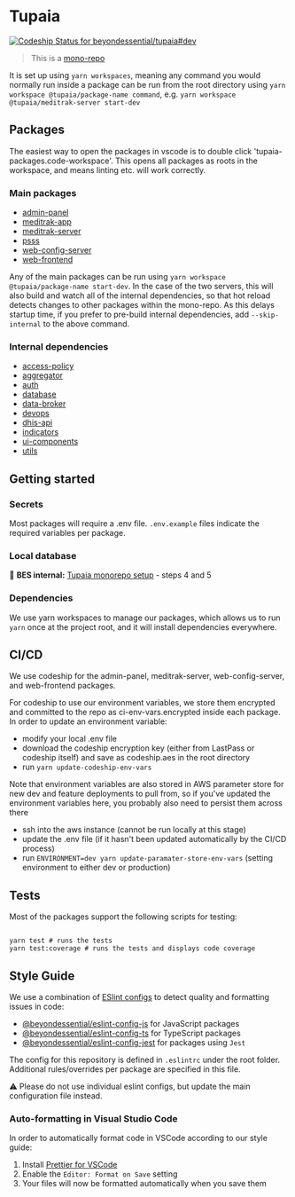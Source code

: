 # Tupaia

[![Codeship Status for beyondessential/tupaia#dev](https://app.codeship.com/projects/70159bc0-0dac-0138-fdcb-260b82737f4e/status?branch=dev)](https://app.codeship.com/projects/379708)

> This is a [mono-repo](https://github.com/babel/babel/blob/master/doc/design/monorepo.md)

It is set up using `yarn workspaces`, meaning any command you would normally run inside a package can
be run from the root directory using `yarn workspace @tupaia/package-name command`, e.g.
`yarn workspace @tupaia/meditrak-server start-dev`

## Packages

The easiest way to open the packages in vscode is to double click 'tupaia-packages.code-workspace'.
This opens all packages as roots in the workspace, and means linting etc. will work correctly.

### Main packages

- [admin-panel](https://github.com/beyondessential/tupaia/blob/dev/packages/admin-panel/README.md)
- [meditrak-app](https://github.com/beyondessential/tupaia/blob/dev/packages/meditrak-app/README.md)
- [meditrak-server](https://github.com/beyondessential/tupaia/blob/dev/packages/meditrak-server/README.md)
- [psss](https://github.com/beyondessential/tupaia/blob/dev/packages/psss/README.md)
- [web-config-server](https://github.com/beyondessential/tupaia/blob/dev/packages/web-config-server/README.md)
- [web-frontend](https://github.com/beyondessential/tupaia/blob/dev/packages/web-frontend/README.md)

Any of the main packages can be run using `yarn workspace @tupaia/package-name start-dev`.
In the case of the two servers, this will also build and watch all of the internal dependencies, so
that hot reload detects changes to other packages within the mono-repo. As this delays startup time,
if you prefer to pre-build internal dependencies, add `--skip-internal` to the above command.

### Internal dependencies

- [access-policy](https://github.com/beyondessential/tupaia/blob/dev/packages/access-policy/README.md)
- [aggregator](https://github.com/beyondessential/tupaia/blob/dev/packages/aggregator/README.md)
- [auth](https://github.com/beyondessential/tupaia/blob/dev/packages/auth/README.md)
- [database](https://github.com/beyondessential/tupaia/blob/dev/packages/database/README.md)
- [data-broker](https://github.com/beyondessential/tupaia/blob/dev/packages/data-broker/README.md)
- [devops](https://github.com/beyondessential/tupaia/blob/dev/packages/devops/README.md)
- [dhis-api](https://github.com/beyondessential/tupaia/blob/dev/packages/dhis-api/README.md)
- [indicators](https://github.com/beyondessential/tupaia/blob/dev/packages/indicators/README.md)
- [ui-components](https://github.com/beyondessential/tupaia/blob/dev/packages/ui-components/README.md)
- [utils](https://github.com/beyondessential/tupaia/blob/dev/packages/utils/README.md)

## Getting started

### Secrets

Most packages will require a .env file. `.env.example` files indicate the required variables per package.

### Local database

🔑 **BES internal:** [Tupaia monorepo setup](https://docs.beyondessential.com.au/books/software-development/page/tupaia-monorepo-setup#bkmrk-step-4.-install-post) - steps 4 and 5

### Dependencies

We use yarn workspaces to manage our packages, which allows us to run `yarn` once at the project
root, and it will install dependencies everywhere.

## CI/CD

We use codeship for the admin-panel, meditrak-server, web-config-server, and web-frontend packages.

For codeship to use our environment variables, we store them encrypted and committed to the repo as
ci-env-vars.encrypted inside each package. In order to update an environment variable:

- modify your local .env file
- download the codeship encryption key (either from LastPass or codeship itself) and save as codeship.aes in the root directory
- run `yarn update-codeship-env-vars`

Note that environment variables are also stored in AWS parameter store for new dev and feature deployments to pull from,
so if you've updated the environment variables here, you probably also need to persist them across there

- ssh into the aws instance (cannot be run locally at this stage)
- update the .env file (if it hasn't been updated automatically by the CI/CD process)
- run `ENVIRONMENT=dev yarn update-paramater-store-env-vars` (setting environment to either dev or production)

## Tests

Most of the packages support the following scripts for testing:

```

yarn test # runs the tests
yarn test:coverage # runs the tests and displays code coverage

```

## Style Guide

We use a combination of [ESlint configs](https://eslint.org/docs/user-guide/configuring) to detect quality and formatting issues in code:

- [@beyondessential/eslint-config-js](https://www.npmjs.com/package/@beyondessential/eslint-config-js) for JavaScript packages
- [@beyondessential/eslint-config-ts](https://www.npmjs.com/package/@beyondessential/eslint-config-ts) for TypeScript packages
- [@beyondessential/eslint-config-jest](https://www.npmjs.com/package/@beyondessential/eslint-config-jest) for packages using `Jest`

The config for this repository is defined in `.eslintrc` under the root folder. Additional rules/overrides per package are specified in this file.

⚠️ Please do not use individual eslint configs, but update the main configuration file instead.

### Auto-formatting in Visual Studio Code

In order to automatically format code in VSCode according to our style guide:

1. Install [Prettier for VSCode](https://marketplace.visualstudio.com/items?itemName=esbenp.prettier-vscode)
2. Enable the `Editor: Format on Save` setting
3. Your files will now be formatted automatically when you save them
